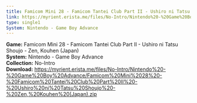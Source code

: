 ```yaml
---
title: Famicom Mini 28 - Famicom Tantei Club Part II - Ushiro ni Tatsu Shoujo - Zen, Kouhen (Japan)
link: https://myrient.erista.me/files/No-Intro/Nintendo%20-%20Game%20Boy%20Advance/Famicom%20Mini%2028%20-%20Famicom%20Tantei%20Club%20Part%20II%20-%20Ushiro%20ni%20Tatsu%20Shoujo%20-%20Zen,%20Kouhen%20(Japan).zip
type: single1
System: Nintendo - Game Boy Advance
---
```

<b>Game:</b> Famicom Mini 28 - Famicom Tantei Club Part II - Ushiro ni Tatsu Shoujo - Zen, Kouhen (Japan)<br>
<b>System:</b> Nintendo - Game Boy Advance<br>
<b>Collection:</b> No-Intro<br>
<b>Download:</b> https://myrient.erista.me/files/No-Intro/Nintendo%20-%20Game%20Boy%20Advance/Famicom%20Mini%2028%20-%20Famicom%20Tantei%20Club%20Part%20II%20-%20Ushiro%20ni%20Tatsu%20Shoujo%20-%20Zen,%20Kouhen%20(Japan).zip